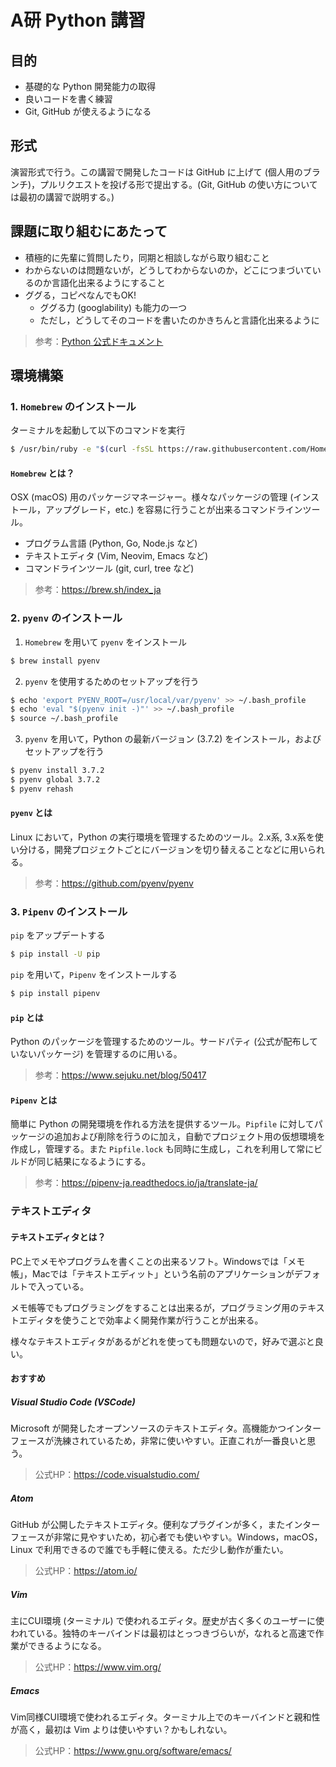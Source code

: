 # A研 Python 講習
## 目的
- 基礎的な Python 開発能力の取得
- 良いコードを書く練習
- Git, GitHub が使えるようになる


## 形式
演習形式で行う。この講習で開発したコードは GitHub に上げて (個人用のブランチ)，プルリクエストを投げる形で提出する。(Git, GitHub の使い方については最初の講習で説明する。)


## 課題に取り組むにあたって
- 積極的に先輩に質問したり，同期と相談しながら取り組むこと
- わからないのは問題ないが，どうしてわからないのか，どこにつまづいているのか言語化出来るようにすること
- ググる，コピペなんでもOK!
    - ググる力 (googlability) も能力の一つ
    - ただし，どうしてそのコードを書いたのかきちんと言語化出来るように

> 参考：[Python 公式ドキュメント](https://docs.python.org/ja/3/)


## 環境構築
### 1. `Homebrew` のインストール
ターミナルを起動して以下のコマンドを実行
```bash
$ /usr/bin/ruby -e "$(curl -fsSL https://raw.githubusercontent.com/Homebrew/install/master/install)"
```

#### `Homebrew` とは？
OSX (macOS) 用のパッケージマネージャー。様々なパッケージの管理 (インストール，アップグレード，etc.) を容易に行うことが出来るコマンドラインツール。
- プログラム言語 (Python, Go, Node.js など)
- テキストエディタ (Vim, Neovim, Emacs など)
- コマンドラインツール (git, curl, tree など)

> 参考：https://brew.sh/index_ja

### 2. `pyenv` のインストール
1. `Homebrew` を用いて `pyenv` をインストール
```bash
$ brew install pyenv
```

2. `pyenv` を使用するためのセットアップを行う
```bash
$ echo 'export PYENV_ROOT=/usr/local/var/pyenv' >> ~/.bash_profile
$ echo 'eval "$(pyenv init -)"' >> ~/.bash_profile
$ source ~/.bash_profile
```

3. `pyenv` を用いて，Python の最新バージョン (3.7.2) をインストール，およびセットアップを行う
```bash
$ pyenv install 3.7.2
$ pyenv global 3.7.2
$ pyenv rehash
```

#### `pyenv` とは
Linux において，Python の実行環境を管理するためのツール。2.x系, 3.x系を使い分ける，開発プロジェクトごとにバージョンを切り替えることなどに用いられる。

> 参考：https://github.com/pyenv/pyenv


### 3. `Pipenv` のインストール
`pip` をアップデートする
```bash
$ pip install -U pip
```

`pip` を用いて，`Pipenv` をインストールする
```bash
$ pip install pipenv
```

#### `pip` とは
Python のパッケージを管理するためのツール。サードパティ (公式が配布していないパッケージ) を管理するのに用いる。

> 参考：https://www.sejuku.net/blog/50417

#### `Pipenv` とは
簡単に Python の開発環境を作れる方法を提供するツール。`Pipfile` に対してパッケージの追加および削除を行うのに加え，自動でプロジェクト用の仮想環境を作成し，管理する。また `Pipfile.lock` も同時に生成し，これを利用して常にビルドが同じ結果になるようにする。

> 参考：https://pipenv-ja.readthedocs.io/ja/translate-ja/


### テキストエディタ
#### テキストエディタとは？
PC上でメモやプログラムを書くことの出来るソフト。Windowsでは「メモ帳」，Macでは「テキストエディット」という名前のアプリケーションがデフォルトで入っている。

メモ帳等でもプログラミングをすることは出来るが，プログラミング用のテキストエディタを使うことで効率よく開発作業が行うことが出来る。

様々なテキストエディタがあるがどれを使っても問題ないので，好みで選ぶと良い。

#### おすすめ
##### Visual Studio Code (VSCode)
Microsoft が開発したオープンソースのテキストエディタ。高機能かつインターフェースが洗練されているため，非常に使いやすい。正直これが一番良いと思う。

> 公式HP：https://code.visualstudio.com/

##### Atom
GitHub が公開したテキストエディタ。便利なプラグインが多く，またインターフェースが非常に見やすいため，初心者でも使いやすい。Windows，macOS，Linux で利用できるので誰でも手軽に使える。ただ少し動作が重たい。

> 公式HP：https://atom.io/

##### Vim
主にCUI環境 (ターミナル) で使われるエディタ。歴史が古く多くのユーザーに使われている。独特のキーバインドは最初はとっつきづらいが，なれると高速で作業ができるようになる。

> 公式HP：https://www.vim.org/

##### Emacs
Vim同様CUI環境で使われるエディタ。ターミナル上でのキーバインドと親和性が高く，最初は Vim よりは使いやすい？かもしれない。

> 公式HP：https://www.gnu.org/software/emacs/
